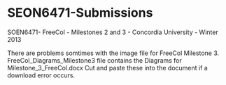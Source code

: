 SEON6471-Submissions
====================

SOEN6471- FreeCol - Milestones 2 and 3 - Concordia University - Winter 2013


There are problems somtimes with the image file for FreeCol Milestone 3. FreeCol_Diagrams_Milestone3 file contains the Diagrams for Milestone_3_FreeCol.docx Cut and paste these into the document if a download error occurs.